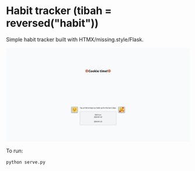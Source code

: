 # Habit tracker (tibah = reversed("habit"))

Simple habit tracker built with HTMX/missing.style/Flask.

![Screenshot of the web interface](./screenshot.png)

To run:

```bash
python serve.py
```
